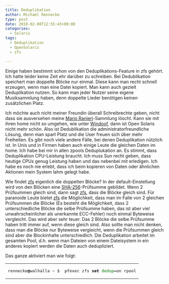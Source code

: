 ```yaml
---
title: Deduplikation
author: Michael Rennecke
type: post
date: 2010-02-08T12:55:43+00:00
categories:
  - Solaris
tags:
  - Deduplikation
  - OpenSolaris
  - zfs

---
```

Einige haben bestimmt schon von den Deduplikations-Feature in zfs gehört. Ich hatte leider keine Zeit ehr darüber zu schreiben. Bei Dedublikation speichert man doppelte Blöcke nur einmal. Diese kann man recht schnell erzeugen, wenn man eine Datei kopiert. Man kann auch gezielt Deduplikation nutzen. So kann man jeder Nutzer seine eigene Musiksammlung haben, denn doppelte Lieder benötigen keinen zusätzlichen Platz.

Ich möchte auch nicht meiner Freundin überall Schreibrechte geben, nicht dass sie ausversehen meine [Mario Ranieri][1]-Sammlung löscht. Kann sie mit ihren home nicht so umgehen, wie unter [Windoof][2], dann ist Open Solaris nicht mehr schön. Also ist Dedublikation die administratorfreundliche Lösung, denn man spart Platz und die User freuen sich über mehr Freiheiten. Es gibt noch viele andere Fälle, bei denen Deduplikation nützlich ist. In Unis und in Firmen haben auch einige Leute die gleichen Daten im home. Ich habe bei mir in allen zpools Deduplukation an. Es stimmt, dass Deduplikation CPU-Leistung braucht. Ich muss Sun recht geben, dass heutige CPUs genug Leistung haben und das nebenbei mit erledigen. Ich habe es noch nie erlebt, dass ich beim kopieren von Daten oder ähnlichen Aktionen mein System lahm gelegt habe.

Wie findet [zfs][3] eigenlich die doppelten Blöcke? In der default-Einstellung wird von den Blöcken eine [SHA-256][4]-Prüfsumme gebildet. Wenn 2 Prüfsummen gleich sind, dann sagt [zfs][3], dass die Blöcke gleich sind. Für paranoide Leute bietet [zfs][3] die Möglichkeit, dass man im Falle von 2 gleichen Prüfsummen die Blöcke (Es besteht die Möglichkeit, dass 2 unterschiedliche Blöcke die selbe Prüfsumme haben, das ist aber viel unwahrscheinlicher als unerkannte ECC-Fehler) noch einmal Byteweise vergleicht. Das wird aber sehr teuer. Das 2 Blöcke die selbe Prüfsumme haben tritt immer auf, wenn diese gleich sind. Also sollte man nicht denken, dass man die Blöcke nur Byteweise vergleicht, wenn die Prüfsummen gleich sind aber die Blockinhalte unterschiedlich. Die Deduplikation arbeitet im gesamten Pool, d.h. wenn man Dateien von einem Dateisystem in ein anderes kopiert werden die Daten auch dedupliziert.

Das ganze aktiviert man wie folgt:

<div class="wp_syntax">
  <table>
    <tr>
      <td class="code">
        <pre class="bash" style="font-family:monospace;">rennecke<span style="color: #000000; font-weight: bold;">@</span>walhalla ~ $  pfexec zfs <span style="color: #000000; font-weight: bold;">set</span> <span style="color: #007800;">dedup</span>=on rpool</pre>
      </td>
    </tr>
  </table>
</div>

 [1]: http://www.marioranieri.at/
 [2]: http://de.wikipedia.org/wiki/Microsoft_Windows
 [3]: http://chaosradio.ccc.de/cre049.html
 [4]: http://de.wikipedia.org/wiki/Secure_Hash_Algorithm
